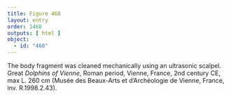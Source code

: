 ```yaml
---
title: Figure 468
layout: entry
order: 1468
outputs: [ html ]
object:
  - id: "468"
---
```


The body fragment was cleaned mechanically using an ultrasonic scalpel. Great *Dolphins of Vienne*, Roman period, Vienne, France, 2nd century CE, max L. 260 cm (Musée des Beaux-Arts et d’Archéologie de Vienne, France, inv. R.1998.2.43).
